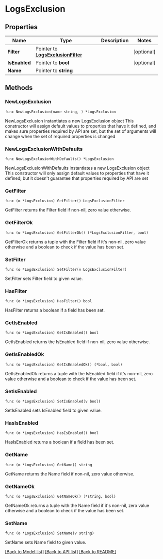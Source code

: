 # LogsExclusion

## Properties

Name | Type | Description | Notes
------------ | ------------- | ------------- | -------------
**Filter** | Pointer to [**LogsExclusionFilter**](LogsExclusionFilter.md) |  | [optional] 
**IsEnabled** | Pointer to **bool** |  | [optional] 
**Name** | Pointer to **string** |  | 

## Methods

### NewLogsExclusion

`func NewLogsExclusion(name string, ) *LogsExclusion`

NewLogsExclusion instantiates a new LogsExclusion object
This constructor will assign default values to properties that have it defined,
and makes sure properties required by API are set, but the set of arguments
will change when the set of required properties is changed

### NewLogsExclusionWithDefaults

`func NewLogsExclusionWithDefaults() *LogsExclusion`

NewLogsExclusionWithDefaults instantiates a new LogsExclusion object
This constructor will only assign default values to properties that have it defined,
but it doesn't guarantee that properties required by API are set

### GetFilter

`func (o *LogsExclusion) GetFilter() LogsExclusionFilter`

GetFilter returns the Filter field if non-nil, zero value otherwise.

### GetFilterOk

`func (o *LogsExclusion) GetFilterOk() (*LogsExclusionFilter, bool)`

GetFilterOk returns a tuple with the Filter field if it's non-nil, zero value otherwise
and a boolean to check if the value has been set.

### SetFilter

`func (o *LogsExclusion) SetFilter(v LogsExclusionFilter)`

SetFilter sets Filter field to given value.

### HasFilter

`func (o *LogsExclusion) HasFilter() bool`

HasFilter returns a boolean if a field has been set.

### GetIsEnabled

`func (o *LogsExclusion) GetIsEnabled() bool`

GetIsEnabled returns the IsEnabled field if non-nil, zero value otherwise.

### GetIsEnabledOk

`func (o *LogsExclusion) GetIsEnabledOk() (*bool, bool)`

GetIsEnabledOk returns a tuple with the IsEnabled field if it's non-nil, zero value otherwise
and a boolean to check if the value has been set.

### SetIsEnabled

`func (o *LogsExclusion) SetIsEnabled(v bool)`

SetIsEnabled sets IsEnabled field to given value.

### HasIsEnabled

`func (o *LogsExclusion) HasIsEnabled() bool`

HasIsEnabled returns a boolean if a field has been set.

### GetName

`func (o *LogsExclusion) GetName() string`

GetName returns the Name field if non-nil, zero value otherwise.

### GetNameOk

`func (o *LogsExclusion) GetNameOk() (*string, bool)`

GetNameOk returns a tuple with the Name field if it's non-nil, zero value otherwise
and a boolean to check if the value has been set.

### SetName

`func (o *LogsExclusion) SetName(v string)`

SetName sets Name field to given value.



[[Back to Model list]](../README.md#documentation-for-models) [[Back to API list]](../README.md#documentation-for-api-endpoints) [[Back to README]](../README.md)


